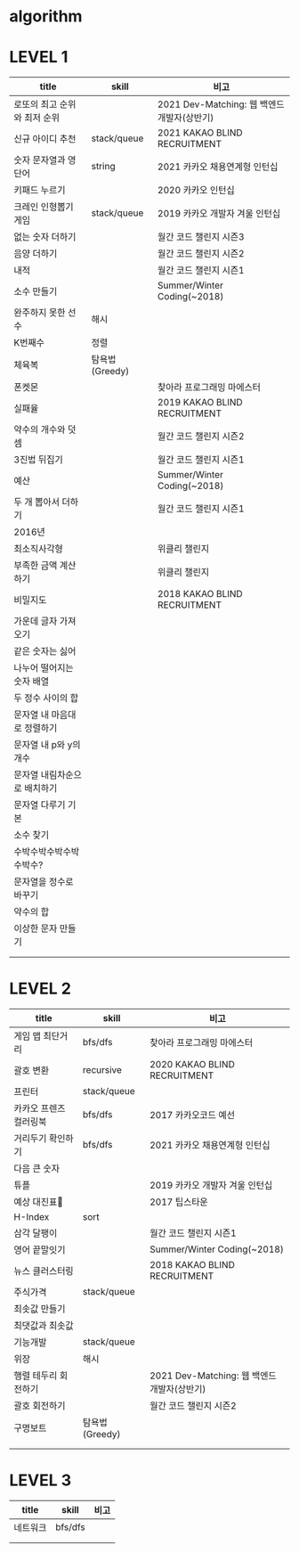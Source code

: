 # algorithm

**LEVEL 1**
==
|title|skill|비고|
|-------------------|------|------|
|로또의 최고 순위와 최저 순위||2021 Dev-Matching: 웹 백엔드 개발자(상반기)|
|신규 아이디 추천|stack/queue|2021 KAKAO BLIND RECRUITMENT|
|숫자 문자열과 영단어|string|2021 카카오 채용연계형 인턴십|
|키패드 누르기||2020 카카오 인턴십|
|크레인 인형뽑기 게임|stack/queue|2019 카카오 개발자 겨울 인턴십|
|없는 숫자 더하기||월간 코드 챌린지 시즌3|
|음양 더하기||월간 코드 챌린지 시즌2|
|내적||월간 코드 챌린지 시즌1|
|소수 만들기||Summer/Winter Coding(~2018)|
|완주하지 못한 선수|해시||
|K번째수|정렬||
|체육복|탐욕법(Greedy)||
|폰켓몬||찾아라 프로그래밍 마에스터|
|실패율||2019 KAKAO BLIND RECRUITMENT|
|약수의 개수와 덧셈||월간 코드 챌린지 시즌2|
|3진법 뒤집기||월간 코드 챌린지 시즌1|
|예산||Summer/Winter Coding(~2018)|
|두 개 뽑아서 더하기||월간 코드 챌린지 시즌1|
|2016년|||
|최소직사각형||위클리 챌린지|
|부족한 금액 계산하기||위클리 챌린지|
|비밀지도||2018 KAKAO BLIND RECRUITMENT|
|가운데 글자 가져오기|||
|같은 숫자는 싫어|||
|나누어 떨어지는 숫자 배열|||
|두 정수 사이의 합|||
|문자열 내 마음대로 정렬하기|||
|문자열 내 p와 y의 개수|||
|문자열 내림차순으로 배치하기|||
|문자열 다루기 기본|||
|소수 찾기|||
|수박수박수박수박수박수?|||
|문자열을 정수로 바꾸기|||
|약수의 합|||
|이상한 문자 만들기|||
||||
||||


**LEVEL 2**
==
|title|skill|비고|
|------|------|------|
|게임 맵 최단거리|bfs/dfs|찾아라 프로그래밍 마에스터|
|괄호 변환|recursive|2020 KAKAO BLIND RECRUITMENT|
|프린터|stack/queue||
|카카오 프렌즈 컬러링북|bfs/dfs|2017 카카오코드 예선|
|거리두기 확인하기|bfs/dfs|2021 카카오 채용연계형 인턴십|
|다음 큰 숫자|||
|튜플||2019 카카오 개발자 겨울 인턴십|
|예상 대진표||2017 팁스타운|
|H-Index|sort||
|삼각 달팽이||월간 코드 챌린지 시즌1|
|영어 끝말잇기||Summer/Winter Coding(~2018)|
|뉴스 클러스터링||2018 KAKAO BLIND RECRUITMENT|
|주식가격|stack/queue||
|최솟값 만들기|||
|최댓값과 최솟값|||
|기능개발|stack/queue||
|위장|해시||
|행렬 테두리 회전하기||2021 Dev-Matching: 웹 백엔드 개발자(상반기)|
|괄호 회전하기||월간 코드 챌린지 시즌2|
|구명보트|탐욕법(Greedy)||
||||
||||


**LEVEL 3**
==
|title|skill|비고|
|------|------|------|
|네트워크|bfs/dfs||
||||
||||